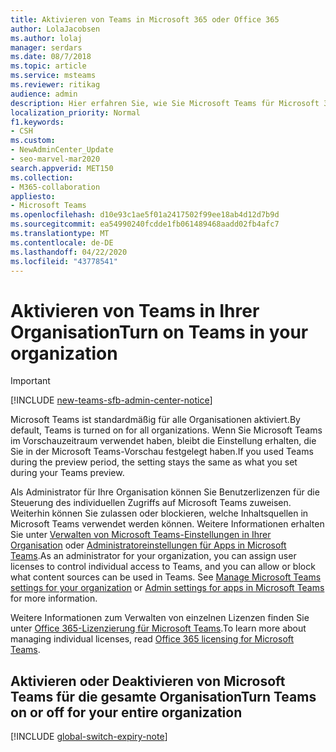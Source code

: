 ```yaml
---
title: Aktivieren von Teams in Microsoft 365 oder Office 365
author: LolaJacobsen
ms.author: lolaj
manager: serdars
ms.date: 08/7/2018
ms.topic: article
ms.service: msteams
ms.reviewer: ritikag
audience: admin
description: Hier erfahren Sie, wie Sie Microsoft Teams für Microsoft 365 oder Office 365 aktivieren.
localization_priority: Normal
f1.keywords:
- CSH
ms.custom:
- NewAdminCenter_Update
- seo-marvel-mar2020
search.appverid: MET150
ms.collection:
- M365-collaboration
appliesto:
- Microsoft Teams
ms.openlocfilehash: d10e93c1ae5f01a2417502f99ee18ab4d12d7b9d
ms.sourcegitcommit: ea54990240fcdde1fb061489468aadd02fb4afc7
ms.translationtype: MT
ms.contentlocale: de-DE
ms.lasthandoff: 04/22/2020
ms.locfileid: "43778541"
---
```

# <a name="turn-on-teams-in-your-organization"></a><span data-ttu-id="b3372-103">Aktivieren von Teams in Ihrer Organisation</span><span class="sxs-lookup"><span data-stu-id="b3372-103">Turn on Teams in your organization</span></span>

> [!IMPORTANT]
> [!INCLUDE [new-teams-sfb-admin-center-notice](includes/new-teams-sfb-admin-center-notice.md)]

<span data-ttu-id="b3372-104">Microsoft Teams ist standardmäßig für alle Organisationen aktiviert.</span><span class="sxs-lookup"><span data-stu-id="b3372-104">By default, Teams is turned on for all organizations.</span></span> <span data-ttu-id="b3372-105">Wenn Sie Microsoft Teams im Vorschauzeitraum verwendet haben, bleibt die Einstellung erhalten, die Sie in der Microsoft Teams-Vorschau festgelegt haben.</span><span class="sxs-lookup"><span data-stu-id="b3372-105">If you used Teams during the preview period, the setting stays the same as what you set during your Teams preview.</span></span> 


<span data-ttu-id="b3372-p102">Als Administrator für Ihre Organisation können Sie Benutzerlizenzen für die Steuerung des individuellen Zugriffs auf Microsoft Teams zuweisen. Weiterhin können Sie zulassen oder blockieren, welche Inhaltsquellen in Microsoft Teams verwendet werden können. Weitere Informationen erhalten Sie unter [Verwalten von Microsoft Teams-Einstellungen in Ihrer Organisation](enable-features-office-365.md) oder [Administratoreinstellungen für Apps in Microsoft Teams](admin-settings.md).</span><span class="sxs-lookup"><span data-stu-id="b3372-p102">As an administrator for your organization, you can assign user licenses to control individual access to Teams, and you can allow or block what content sources can be used in Teams. See [Manage Microsoft Teams settings for your organization](enable-features-office-365.md) or [Admin settings for apps in Microsoft Teams](admin-settings.md) for more information.</span></span> 


 
<span data-ttu-id="b3372-108">Weitere Informationen zum Verwalten von einzelnen Lizenzen finden Sie unter [Office 365-Lizenzierung für Microsoft Teams](Office-365-licensing.md).</span><span class="sxs-lookup"><span data-stu-id="b3372-108">To learn more about managing individual licenses, read [Office 365 licensing for Microsoft Teams](Office-365-licensing.md).</span></span> 

 
## <a name="turn-teams-on-or-off-for-your-entire-organization"></a><span data-ttu-id="b3372-109">Aktivieren oder Deaktivieren von Microsoft Teams für die gesamte Organisation</span><span class="sxs-lookup"><span data-stu-id="b3372-109">Turn Teams on or off for your entire organization</span></span> 
 
[!INCLUDE [global-switch-expiry-note](includes/global-switch-expiry-note.md)] 
